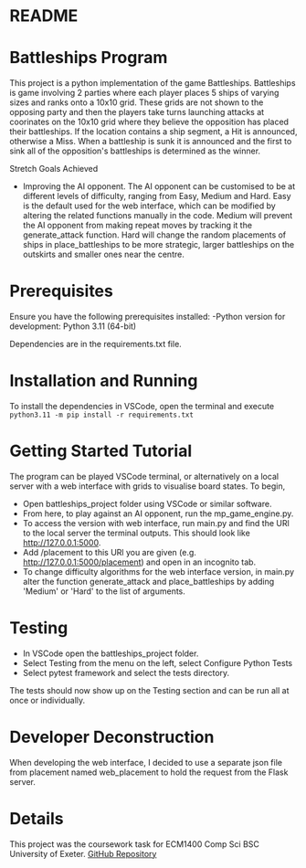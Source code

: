# README

# Battleships Program

This project is a python implementation of the game Battleships. Battleships is game involving 2 parties where each player places 5 ships of varying sizes and ranks onto a 10x10 grid. These grids are not shown to the opposing party and then the players take turns launching attacks at coorinates on the 10x10 grid where they believe the opposition has placed their battleships. If the location contains a ship segment, a Hit is announced, otherwise a Miss. When a battleship is sunk it is announced and the first to sink all of the opposition's battleships is determined as the winner.

Stretch Goals Achieved
- Improving the AI opponent.
The AI opponent can be customised to be at different levels of difficulty, ranging from Easy, Medium and Hard. Easy is the default used for the web interface, which can be modified by altering the related functions manually in the code. Medium will prevent the AI opponent from making repeat moves by tracking it the generate_attack function. Hard will change the random placements of ships in place_battleships to be more strategic, larger battleships on the outskirts and smaller ones near the centre.

# Prerequisites
Ensure you have the following prerequisites installed:
-Python version for development: Python 3.11 (64-bit)

Dependencies are in the requirements.txt file.


# Installation and Running

To install the dependencies in VSCode, open the terminal and execute
`python3.11 -m pip install -r requirements.txt`

# Getting Started Tutorial

The program can be played VSCode terminal, or alternatively on a local server with a web interface with grids to visualise board states. To begin, 
- Open battleships_project folder using VSCode or similar software. 
- From here, to play against an AI opponent, run the mp_game_engine.py. 
- To access the version with web interface, run main.py and find the URl to the local server the terminal outputs. This should look like http://127.0.0.1:5000.
- Add /placement to this URl you are given (e.g. http://127.0.0.1:5000/placement) and open in an incognito tab. 
- To change difficulty algorithms for the web interface version, in main.py alter the function generate_attack and place_battleships by adding 'Medium' or 'Hard' to the list of arguments.

# Testing
- In VSCode open the battleships_project folder. 
- Select Testing from the menu on the left, select Configure Python Tests 
- Select pytest framework and select the tests directory. 

The tests should now show up on the Testing section and can be run all at once or individually.


# Developer Deconstruction
When developing the web interface, I decided to use a separate json file from placement named web_placement to hold the request from the Flask server.


# Details
This project was the coursework task for ECM1400 Comp Sci BSC University of Exeter. [GitHub Repository](https://github.com/bakapaka/Battleships)


